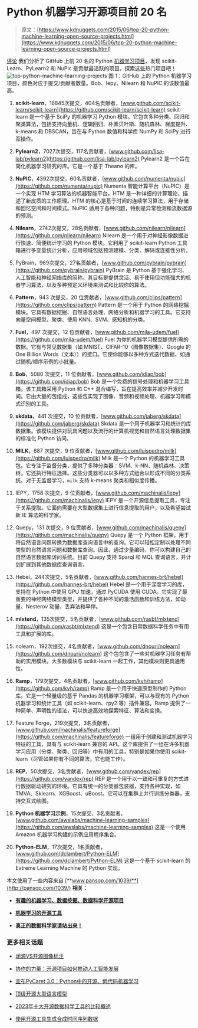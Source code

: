# Python 机器学习开源项目前 20 名

> 原文：[https://www.kdnuggets.com/2015/06/top-20-python-machine-learning-open-source-projects.html](https://www.kdnuggets.com/2015/06/top-20-python-machine-learning-open-source-projects.html)

[评论](#comments) 我们分析了 GitHub 上前 20 名的 Python [机器学习项目](https://www.kdnuggets.com/2020/03/20-machine-learning-datasets-project-ideas.html)，发现 scikit-Learn、PyLearn2 和 NuPic 是贡献最活跃的项目。探索这些热门项目吧！ ![top-python-machine-learning-projects](../Images/2944132867e766168e87f1f11c3f2d16.png) 图 1：GitHub 上的 Python 机器学习项目，颜色对应于提交/贡献者数量。Bob、Iepy、Nilearn 和 NuPIC 的该数值最高。

1.  **scikit-learn**，18845次提交，404名贡献者，[www.github.com/scikit-learn/scikit-learn](https://github.com/scikit-learn/scikit-learn) scikit-learn 是一个基于 SciPy 的机器学习 Python 模块。它包含多种分类、回归和聚类算法，包括支持向量机、逻辑回归、朴素贝叶斯、随机森林、梯度提升、k-means 和 DBSCAN，旨在与 Python 数值和科学库 NumPy 和 SciPy 进行互操作。

1.  **Pylearn2**，7027次提交，117名贡献者，[www.github.com/lisa-lab/pylearn2](https://github.com/lisa-lab/pylearn2) Pylearn2 是一个旨在简化机器学习研究的库。它是一个基于 Theano 的库。

1.  **NuPIC**，4392次提交，60名贡献者，[www.github.com/numenta/nupic](https://github.com/numenta/nupic) Numenta 智能计算平台（NuPIC）是一个实现 HTM 学习算法的机器智能平台。HTM 是一种详细的计算理论，描述了新皮质的工作原理。HTM 的核心是基于时间的连续学习算法，用于存储和回忆空间和时间模式。NuPIC 适用于各种问题，特别是异常检测和流数据源的预测。

1.  **Nilearn**，2742次提交，28名贡献者，[www.github.com/nilearn/nilearn](https://github.com/nilearn/nilearn) Nilearn 是一个用于对神经影像数据进行快速、简便统计学习的 Python 模块。它利用了 scikit-learn Python 工具箱进行多变量统计分析，应用领域包括预测建模、分类、解码或连接性分析。

1.  PyBrain，969次提交，27名贡献者，[www.github.com/pybrain/pybrain](https://github.com/pybrain/pybrain) PyBrain 是 Python 基于强化学习、人工智能和神经网络库的简称。其目标是提供灵活、易于使用但功能强大的机器学习算法，以及多种预定义环境来测试和比较你的算法。

1.  **Pattern**，943 次提交，20 位贡献者，[www.github.com/clips/pattern](https://github.com/clips/pattern) Pattern 是一个用于 Python 的网络挖掘模块。它具有数据挖掘、自然语言处理、网络分析和机器学习的工具。它支持向量空间模型、聚类、使用 KNN、SVM、感知机的分类。

1.  **Fuel**，497 次提交，12 位贡献者，[www.github.com/mila-udem/fuel](https://github.com/mila-udem/fuel) Fuel 为你的机器学习模型提供所需的数据。它有与常见数据集（如 MNIST、CIFAR-10（图像数据集）、Google 的 One Billion Words（文本））的接口。它使你能够以多种方式迭代数据，如通过随机/顺序示例的小批量。

1.  **Bob**，5080 次提交，11 位贡献者，[www.github.com/idiap/bob](https://github.com/idiap/bob) Bob 是一个免费的信号处理和机器学习工具箱。该工具箱采用 Python 和 C++ 混合编写，旨在提高效率并减少开发时间。它由大量的包组成，这些包实现了图像、音频和视频处理、机器学习和模式识别的工具。

1.  **skdata**，441 次提交，10 位贡献者，[www.github.com/jaberg/skdata](https://github.com/jaberg/skdata) Skdata 是一个用于机器学习和统计的库数据集。该模块提供对玩具问题以及流行的计算机视觉和自然语言处理数据集的标准化 Python 访问。

1.  **MILK**，687 次提交，9 位贡献者，[www.github.com/luispedro/milk](https://github.com/luispedro/milk) Milk 是一个 Python 的机器学习工具包。它专注于监督分类，提供了多种分类器：SVM、k-NN、随机森林、决策树。它还执行特征选择。这些分类器可以以多种方式组合以形成不同的分类系统。对于无监督学习，`milk` 支持 k-means 聚类和相似度传播。

1.  IEPY，1758 次提交，9 位贡献者，[www.github.com/machinalis/iepy](https://github.com/machinalis/iepy) IEPY 是一个开源信息提取工具，专注于关系提取。它面向需要在大型数据集上进行信息提取的用户，以及希望尝试新 IE 算法的科学家。

1.  Quepy，131 次提交，9 位贡献者，[www.github.com/machinalis/quepy](https://github.com/machinalis/quepy) Quepy 是一个 Python 框架，用于将自然语言问题转换为数据库查询语言中的查询。它可以轻松定制以处理不同类型的自然语言问题和数据库查询。因此，通过少量编码，你可以构建自己的自然语言数据库访问系统。目前 Quepy 支持 Sparql 和 MQL 查询语言，并计划扩展到其他数据库查询语言。

1.  Hebel，244次提交，5名贡献者，[www.github.com/hannes-brt/hebel](https://github.com/hannes-brt/hebel) Hebel 是一个用于深度学习的库，支持在 Python 中使用 GPU 加速，通过 PyCUDA 使用 CUDA。它实现了最重要的神经网络模型类型，并提供了各种不同的激活函数和训练方法，如动量、Nesterov 动量、丢弃法和早停。

1.  **mlxtend**，135次提交，5名贡献者，[www.github.com/rasbt/mlxtend](https://github.com/rasbt/mlxtend) 这是一个包含日常数据科学任务中有用工具和扩展的库。

1.  nolearn，192次提交，4名贡献者，[www.github.com/dnouri/nolearn](https://github.com/dnouri/nolearn) 这个包包含了一些对机器学习任务有帮助的实用模块。大多数模块与 scikit-learn 一起工作，其他模块则更具通用性。

1.  **Ramp**，179次提交，4名贡献者，[www.github.com/kvh/ramp](https://github.com/kvh/ramp) Ramp 是一个用于快速原型制作的 Python 库。它是一个轻量级的基于 Pandas 的机器学习框架，可以与现有的 Python 机器学习和统计工具（如 scikit-learn、rpy2 等）插件兼容。Ramp 提供了一种简单、声明性的语法，可以快速高效地探索特征、算法和变换。

1.  Feature Forge，219次提交，3名贡献者，[www.github.com/machinalis/featureforge](https://github.com/machinalis/featureforge) 一组用于创建和测试机器学习特征的工具，具有与 scikit-learn 兼容的 API。这个库提供了一组在许多机器学习应用（分类、聚类、回归等）中有用的工具，特别是如果你使用 scikit-learn（尽管如果你有不同的算法，它也能工作）。

1.  **REP**，50次提交，3名贡献者，[www.github.com/yandex/rep](https://github.com/yandex/rep) REP 是一个用于以一致和可重复的方式进行数据驱动研究的环境。它具有统一的分类器包装器，支持各种实现，如 TMVA、Sklearn、XGBoost、uBoost。它可以在集群上并行训练分类器，支持交互式绘图。

1.  **Python 机器学习示例**，15次提交，3名贡献者，[www.github.com/awslabs/machine-learning-samples](https://github.com/awslabs/machine-learning-samples) 这是一个使用 Amazon 机器学习构建的示例应用程序集合。

1.  **Python-ELM**，17次提交，1名贡献者，[www.github.com/dclambert/Python-ELM](https://github.com/dclambert/Python-ELM) 这是一个基于 scikit-learn 的 Extreme Learning Machine 的 Python 实现。

本文使用了一些内容来自 [**www.pansop.com/1039/**](http://pansop.com/1039/) **相关：**

+   [**有趣的机器学习、数据挖掘、数据科学开源项目**](/2012/08/interesting-open-source-projects-in-ai-machine-learning.html)

+   [**机器学习的开源工具**](/2014/12/open-source-tools-machine-learning.html)

+   [**真正的数据科学家请站出来！**](/2015/05/data-science-machine-learning-scientist-definition-jargon.html)

### 更多相关话题

+   [闭源VS开源图像标注](https://www.kdnuggets.com/closed-source-vs-open-source-image-annotation)

+   [协作的力量：开源项目如何推动人工智能发展](https://www.kdnuggets.com/2023/08/power-collaboration-opensource-projects-advancing-ai.html)

+   [宣布PyCaret 3.0：Python中的开源、低代码机器学习](https://www.kdnuggets.com/2023/03/announcing-pycaret-30-opensource-lowcode-machine-learning-python.html)

+   [顶级开源大型语言模型](https://www.kdnuggets.com/2022/09/john-snow-top-open-source-large-language-models.html)

+   [2023年十大开源数据科学工具的比较概述](https://www.kdnuggets.com/a-comparative-overview-of-the-top-10-open-source-data-science-tools-in-2023)

+   [使用开源工具生成合成时间序列数据](https://www.kdnuggets.com/2022/06/generate-synthetic-timeseries-data-opensource-tools.html)
